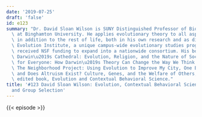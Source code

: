 ```yaml
---
date: '2019-07-25'
draft: 'false'
id: e123
summary: "Dr. David Sloan Wilson is SUNY Distinguished Professor of Biology and Anthropology\
  \ at Binghamton University. He applies evolutionary theory to all aspects of humanity\
  \ in addition to the rest of life, both in his own research and as director of the\
  \ Evolution Institute, a unique campus-wide evolutionary studies program that recently\
  \ received NSF funding to expand into a nationwide consortium. His books include\
  \ Darwin\u2019s Cathedral: Evolution, Religion, and the Nature of Society; Evolution\
  \ for Everyone: How Darwin\u2019s Theory Can Change the Way We Think About Our Lives;\
  \ The Neighborhood Project: Using Evolution to Improve My City, One Block at a Time\
  \ and Does Altruism Exist? Culture, Genes, and the Welfare of Others; and a recently\
  \ edited book, Evolution and Contextual Behavioral Science."
title: '#123 David Sloan Wilson: Evolution, Contextual Behavioral Science, Religion,
  and Group Selection'
---
```

{{< episode >}}
